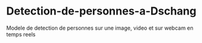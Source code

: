 # Detection-de-personnes-a-Dschang
Modele de detection de personnes sur une image, video et sur webcam en temps reels
